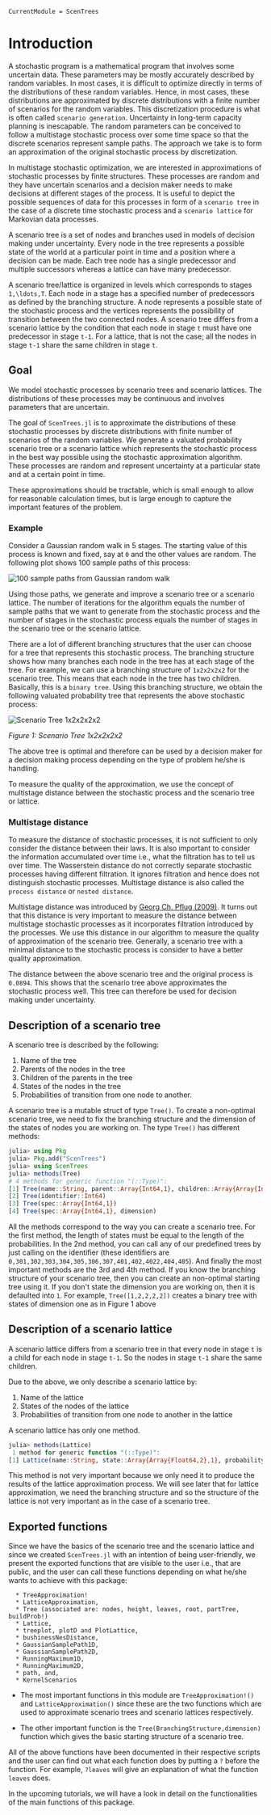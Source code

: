 ```@meta
CurrentModule = ScenTrees
```

# Introduction

A stochastic program is a mathematical program that involves some uncertain data. These parameters may be mostly accurately described by random variables. In most cases, it is difficult to optimize directly in terms of the distributions of these random variables. Hence, in most cases, these distributions are approximated by discrete distributions with a finite number of scenarios for the random variables. This discretization procedure is what is often called `scenario generation`. Uncertainty in long-term capacity planning is inescapable. The random parameters can be conceived to follow a multistage stochastic process over some time space so that the discrete scenarios represent sample paths. The approach we take is to form an approximation of the original stochastic process by discretization.

In multistage stochastic optimization, we are interested in approximations of stochastic processes by finite structures. These processes are random and they have uncertain scenarios and a decision maker needs to make decisions at different stages of the process. It is useful to depict the possible sequences of data for this processes in form of a `scenario tree` in the case of a discrete time stochastic process and a `scenario lattice` for Markovian data processes.

A scenario tree is a set of nodes and branches used in models of decision making under uncertainty. Every node in the tree represents a possible state of the world at a particular point in time and a position where a decision can be made. Each tree node has a single predecessor and multiple successors whereas a lattice can have many predecessor.

A scenario tree/lattice is organized in levels which corresponds to stages ``1,\ldots,T``. Each node in a stage has a specified number of predecessors as defined by the branching structure. A node represents a possible state of the stochastic process and the vertices represents the possibility of transition between the two connected nodes. A scenario tree differs from a scenario lattice by the condition that each node in stage ``t`` must have one predecessor in stage ``t-1``. For a lattice, that is not the case; all the nodes in stage ``t-1`` share the same children in stage ``t``.

## Goal

We model stochastic processes by scenario trees and scenario lattices. The distributions of these processes may be continuous and involves parameters that are uncertain.

The goal  of `ScenTrees.jl` is to approximate the distributions of these stochastic processes by discrete distributions with finite number of scenarios of the random variables. We generate a valuated probability scenario tree or a scenario lattice which represents the stochastic process in the best way possible using the stochastic approximation algorithm. These processes are random and represent uncertainty at a particular state and at a certain point in time.  

These approximations should be tractable, which is small enough to allow for reasonable calculation times, but is large enough to capture the important features of the problem.

### Example

Consider a Gaussian random walk in 5 stages. The starting value of this process is known and fixed, say at ``0`` and the other values are random. The following plot shows 100 sample paths of this process:

![100 sample paths from Gaussian random walk](../assets/100GaussianPaths.png)

Using those paths, we generate and improve a scenario tree or a scenario lattice. The number of iterations for the algorithm equals the number of sample paths that we want to generate from the stochastic process and the number of stages in the stochastic process equals the number of stages in the scenario tree or the scenario lattice.

There are a lot of different branching structures that the user can choose for a tree that represents this stochastic process. The branching structure shows how many branches each node in the tree has at each stage of the tree. For example, we can use a branching structure of `1x2x2x2x2` for the scenario tree. This means that each node in the tree has two children. Basically, this is a `binary tree`. Using this branching structure, we obtain the following valuated probability tree that represents the above stochastic process:

![Scenario Tree 1x2x2x2x2](../assets/TreeExample.png)

*Figure 1: Scenario Tree 1x2x2x2x2*

The above tree is optimal and therefore can be used by a decision maker for a decision making process depending on the type of problem he/she is handling.

To measure the quality of the approximation, we use the concept of multistage distance between the stochastic process and the scenario tree or lattice.

### Multistage distance

To measure the distance of stochastic processes, it is not sufficient to only consider the distance between their laws. It is also important to consider the information accumulated over time i.e., what the filtration has to tell us over time. The Wasserstein distance do not correctly separate stochastic processes having different filtration. It ignores filtration and hence does not distinguish stochastic processes. Multistage distance is also called the `process distance` or `nested distance`.

Multistage distance was introduced by [Georg Ch. Pflug (2009)](https://doi.org/10.1137/080718401). It turns out that this distance is very important to measure the distance between multistage stochastic processes as it incorporates filtration introduced by the processes. We use this distance in our algorithm to measure the quality of approximation of the scenario tree. Generally, a scenario tree with a minimal distance to the stochastic process is consider to have a better quality approximation.

The distance between the above scenario tree and the original process is `0.0894`. This shows that the scenario tree above approximates the stochastic process well. This tree can therefore be used for decision making under uncertainty.

## Description of a scenario tree

A scenario tree is described by the following:

1. Name of the tree
2. Parents of the nodes in the tree
3. Children of the parents in the tree
4. States of the nodes in the tree
5. Probabilities of transition from one node to another.

A scenario tree is a mutable struct of type `Tree()`. To create a non-optimal scenario tree, we need to fix the branching structure and the dimension of the states of nodes you are working on. The type `Tree()` has different methods:
```julia
julia> using Pkg
julia> Pkg.add("ScenTrees")
julia> using ScenTrees
julia> methods(Tree)
# 4 methods for generic function "(::Type)":
[1] Tree(name::String, parent::Array{Int64,1}, children::Array{Array{Int64,1},1}, state::Array{Float64,2}, probability::Array{Float64,2})
[2] Tree(identifier::Int64)
[3] Tree(spec::Array{Int64,1})
[4] Tree(spec::Array{Int64,1}, dimension)
```
All the methods correspond to the way you can create a scenario tree. For the first method, the length of states must be equal to the length of the probabilities. In the 2nd method, you can call any of our predefined trees by just calling on the identifier (these identifiers are `0,301,302,303,304,305,306,307,401,402,4022,404,405`). And finally the most important methods are the 3rd and 4th method. If you know the branching structure of your scenario tree, then you can create an non-optimal starting tree using it. If you don't state the dimension you are working on, then it is defaulted into `1`. For example, `Tree([1,2,2,2,2])` creates a binary tree with states of dimension one as in Figure 1 above

## Description of a scenario lattice

A scenario lattice differs from a scenario tree in that every node in stage `t` is a child for each node in stage `t-1`. So the nodes in stage `t-1` share the same children.

Due to the above, we only describe a scenario lattice by:

1. Name of the lattice
2. States of the nodes of the lattice
3. Probabilities of transition from one node to another in the lattice

A scenario lattice has only one method.
```julia
julia> methods(Lattice)
 1 method for generic function "(::Type)":
[1] Lattice(name::String, state::Array{Array{Float64,2},1}, probability::Array{Array{Float64,2},1})
```
This method is not very important because we only need it to produce the results of the lattice approximation process. We will see later that for lattice approximation, we need the branching structure and so the structure of the lattice is not very important as in the case of a scenario tree.

## Exported functions

Since we have the basics of the scenario tree and the scenario lattice and since we created `ScenTrees.jl` with an intention of being user-friendly, we present the exported functions that are visible to the user i.e., that are public, and the user can call these functions depending on what he/she wants to achieve with this package:

      * TreeApproximation!
      * LatticeApproximation,
      * Tree (associated are: nodes, height, leaves, root, partTree, buildProb!)
      * Lattice,
      * treeplot, plotD and PlotLattice,
      * bushinessNesDistance,
      * GaussianSamplePath1D,
      * GaussianSamplePath2D,
      * RunningMaximum1D,
      * RunningMaximum2D,
      * path, and,
      * KernelScenarios

- The most important functions in this module are `TreeApproximation!()` and `LatticeApproximation()` since these are the two functions which are used to approximate scenario trees and scenario lattices respectively.

- The other important function is the `Tree(BranchingStructure,dimension)` function which gives the basic starting structure of a scenario tree.

All of the above functions have been documented in their respective scripts and the user can find out what each function does by putting a `?` before the function. For example, `?leaves` will give an explanation of what the function `leaves` does.

In the upcoming tutorials, we will have a look in detail on the functionalities of the main functions of this package.
